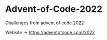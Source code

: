 # Advent-of-Code-2022
Challenges from advent of code 2022

Website -> https://adventofcode.com/2022
